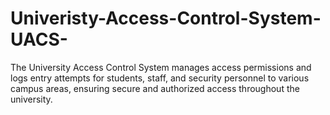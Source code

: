 # Univeristy-Access-Control-System-UACS-
The University Access Control System manages access permissions and logs entry attempts for students, staff, and security personnel to various campus areas, ensuring secure and authorized access throughout the university.

